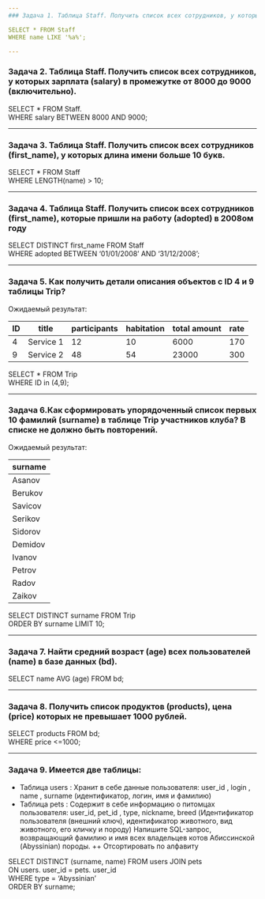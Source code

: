 ```yaml
---
### Задача 1. Таблица Staff. Получить список всех сотрудников, у которых в имени (name) есть буква 'a'.   

SELECT * FROM Staff  
WHERE name LIKE '%a%';  

---
```

### Задача 2. Таблица Staff. Получить список всех сотрудников, у которых зарплата  (salary) в промежутке от 8000 до 9000 (включительно).  

SELECT * FROM Staff.  
WHERE salary BETWEEN 8000 AND 9000;  

---
### Задача 3. Таблица Staff. Получить список всех сотрудников (first_name), у которых длина имени больше 10 букв.  

SELECT * FROM Staff  
WHERE LENGTH(name) > 10;  

---
### Задача 4. Таблица Staff.  Получить список всех сотрудников (first_name),  которые пришли на работу (adopted) в 2008ом году  

SELECT DISTINCT first_name FROM Staff  
WHERE adopted BETWEEN ‘01/01/2008’ AND ‘31/12/2008’;  

---
### Задача 5. Как получить детали описания объектов с ID 4 и 9 таблицы Trip?   

Ожидаемый результат:  

| ID  | title     | participants | habitation | total amount| rate |
| --- | --------- | ------------ | ---------- |------------ | ---  | 
| 4   | Service 1 | 12           | 10         | 6000        | 170  | 
| 9   | Service 2 | 48           | 54         | 23000       | 300  |

SELECT * FROM Trip  
WHERE ID in (4,9);   

---
### Задача 6.Как сформировать упорядоченный список первых 10 фамилий (surname) в таблице Trip участников клуба? В списке не должно быть повторений.  

Ожидаемый результат:  

| surname |        
| ------- | 
| Asanov  | 
| Berukov |
| Savicov |
| Serikov | 
| Sidorov | 
| Demidov | 
| Ivanov  | 
| Petrov  | 
| Radov   |
| Zaikov  |
  
SELECT DISTINCT surname FROM Trip  
ORDER BY surname LIMIT 10;            

---
### Задача 7. Найти средний возраст (age) всех пользователей (name) в базе данных (bd).  

SELECT name  AVG (age) FROM bd;  

---
### Задача 8. Получить список продуктов (products), цена (price) которых не превышает 1000 рублей.  

SELECT products FROM bd;  
WHERE price <=1000;  

---

### Задача 9. Имеется две таблицы:  
* Таблица users : Хранит в себе данные пользователя: user_id , login , name , surname (идентификатор, логин, имя и фамилию)   
* Таблица pets : Содержит в себе информацию о питомцах пользователя: user_id, pet_id , type, nickname, breed (Идентификатор пользователя (внешний ключ), идентификатор животного, вид животного, его кличку и породу)
  Напишите SQL-запрос, возвращающий фамилию и имя всех владельцев котов Абиссинской (Abyssinian) породы. ++ Отсортировать по алфавиту  

SELECT DISTINCT (surname, name) FROM users JOIN pets  
ON users. user_id = pets. user_id  
WHERE type = ‘Abyssinian’  
ORDER BY surname;  

	
